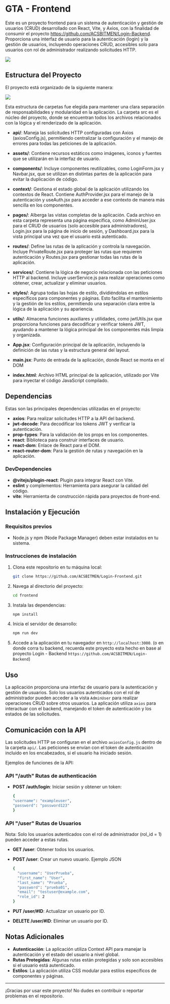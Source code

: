# GTA - Frontend

Este es un proyecto frontend para un sistema de autenticación y gestión de usuarios (CRUD) desarrollado con React, Vite, y Axios, con la finalidad de consumir el proyecto https://github.com/ACSBITMEN/Login-Backend. Proporciona una interfaz de usuario para la autenticación (login) y la gestión de usuarios, incluyendo operaciones CRUD, accesibles solo para usuarios con rol de administrador realizando solicitudes HTTP.

![](https://raw.githubusercontent.com/ACSBITMEN/Login-Frontend/main/public/Readme-Login.gif)


## Estructura del Proyecto

El proyecto está organizado de la siguiente manera:

![](https://raw.githubusercontent.com/ACSBITMEN/Login-Frontend/main/public/readmeImg1.jpg)

Esta estructura de carpetas fue elegida para mantener una clara separación de responsabilidades y modularidad en la aplicación. La carpeta src es el núcleo del proyecto, donde se encuentran todos los archivos relacionados con la lógica y el renderizado de la aplicación.

- **api/**: Maneja las solicitudes HTTP configuradas con Axios (axiosConfig.js), permitiendo centralizar la configuración y el manejo de errores para todas las peticiones de la aplicación.
- **assets/**: Contiene recursos estáticos como imágenes, iconos y fuentes que se utilizarán en la interfaz de usuario.
- **components/**: Incluye componentes reutilizables, como LoginForm.jsx y Navbar.jsx, que se utilizan en distintas partes de la aplicación para evitar la duplicación de código.
- **context/**: Gestiona el estado global de la aplicación utilizando los contextos de React. Contiene AuthProvider.jsx para el manejo de la autenticación y useAuth.jsx para acceder a ese contexto de manera más sencilla en los componentes.
- **pages/**: Alberga las vistas completas de la aplicación. Cada archivo en esta carpeta representa una página específica, como AdminUser.jsx para el CRUD de usuarios (solo accesible para administradores), Login.jsx para la página de inicio de sesión, y Dashboard.jsx para la vista principal una vez que el usuario está autenticado.
- **routes/**: Define las rutas de la aplicación y controla la navegación. Incluye PrivateRoute.jsx para proteger las rutas que requieren autenticación y Routes.jsx para gestionar todas las rutas de la aplicación.
- **services/**: Contiene la lógica de negocio relacionada con las peticiones HTTP al backend. Incluye userService.js para realizar operaciones como obtener, crear, actualizar y eliminar usuarios.
- **styles/**: Agrupa todas las hojas de estilo, dividiéndolas en estilos específicos para componentes y páginas. Esto facilita el mantenimiento y la gestión de los estilos, permitiendo una separación clara entre la lógica de la aplicación y su apariencia.
- **utils/**: Almacena funciones auxiliares y utilidades, como jwtUtils.jsx que proporciona funciones para decodificar y verificar tokens JWT, ayudando a mantener la lógica principal de los componentes más limpia y organizada.

- **App.jsx**: Configuración principal de la aplicación, incluyendo la definición de las rutas y la estructura general del layout.
- **main.jsx**: Punto de entrada de la aplicación, donde React se monta en el DOM
- **index.html**: Archivo HTML principal de la aplicación, utilizado por Vite para inyectar el código JavaScript compilado.


## Dependencias

Estas son las principales dependencias utilizadas en el proyecto:

- **axios**: Para realizar solicitudes HTTP a la API del backend.
- **jwt-decode**: Para decodificar los tokens JWT y verificar la autenticación.
- **prop-types**: Para la validación de los props en los componentes.
- **react**: Biblioteca para construir interfaces de usuario.
- **react-dom**: Enlace de React para el DOM.
- **react-router-dom**: Para la gestión de rutas y navegación en la aplicación.

### DevDependencies

- **@vitejs/plugin-react**: Plugin para integrar React con Vite.
- **eslint** y complementos: Herramienta para asegurar la calidad del código.
- **vite**: Herramienta de construcción rápida para proyectos de front-end.

## Instalación y Ejecución

### Requisitos previos

- Node.js y npm (Node Package Manager) deben estar instalados en tu sistema.

### Instrucciones de instalación

1. Clona este repositorio en tu máquina local:
    ```bash
    git clone https://github.com/ACSBITMEN/Login-Frontend.git
    ```
2. Navega al directorio del proyecto:
    ```bash
    cd frontend
    ```
3. Instala las dependencias:
    ```bash
    npm install
    ```
4. Inicia el servidor de desarrollo:
    ```bash
    npm run dev
    ```

5. Accede a la aplicación en tu navegador en `http://localhost:3000`. (o en donde corra tu backend, recuerda este proyecto esta hecho en base al proyecto Login - Backend `https://github.com/ACSBITMEN/Login-Backend`)

## Uso

La aplicación proporciona una interfaz de usuario para la autenticación y gestión de usuarios. Solo los usuarios autenticados con el rol de administrador pueden acceder a la vista `AdminUser` para realizar operaciones CRUD sobre otros usuarios. La aplicación utiliza `axios` para interactuar con el backend, manejando el token de autenticación y los estados de las solicitudes.

## Comunicación con la API

Las solicitudes HTTP se configuran en el archivo `axiosConfig.js` dentro de la carpeta `api/`. Las peticiones se envían con el token de autenticación incluido en los encabezados, si el usuario ha iniciado sesión.

Ejemplos de funciones de la API:

### API "/auth" Rutas de authenticación 

- **POST /auth/login**: Iniciar sesión y obtener un token:
    ```bash
    {
    "username": "exampleuser",
    "password": "password123"
    }
    ```

### API "/user" Rutas de Usuarios

Nota: Solo los usuarios autenticados con el rol de administrador (rol_id = 1) pueden acceder a estas rutas.

- **GET /user**: Obtener todos los usuarios.
- **POST /user**: Crear un nuevo usuario. 
Ejemplo JSON
    ```bash
    {
      "username": "UserPrueba",
      "first_name": "User",
      "last_name": "Prueba",
      "password": "prueba01",
      "email": "testuser@example.com",
      "role_id": 2
    }
    ```

- **PUT /user/#ID**: Actualizar un usuario por ID.
- **DELETE /user/#ID**: Eliminar un usuario por ID.


## Notas Adicionales

- **Autenticación**: La aplicación utiliza Context API para manejar la autenticación y el estado del usuario a nivel global.
- **Rutas Protegidas**: Algunas rutas están protegidas y solo son accesibles si el usuario está autenticado.
- **Estilos**: La aplicación utiliza CSS modular para estilos específicos de componentes y páginas.

---

¡Gracias por usar este proyecto! No dudes en contribuir o reportar problemas en el repositorio.

